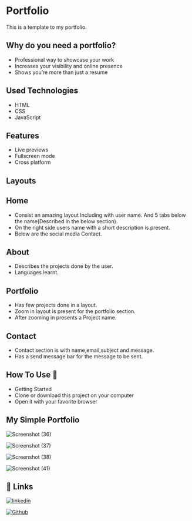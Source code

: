 
# Portfolio

This is a template to my portfolio.

## Why do you need a portfolio?
- Professional way to showcase your work  
- Increases your visibility and online presence  
- Shows you’re more than just a resume 

## Used Technologies

- HTML
- CSS
- JavaScript

## Features

- Live previews
- Fullscreen mode
- Cross platform

## Layouts

## Home

- Consist an amazing layout Including with user name. And 5 tabs below the name(Described in the below section).
- On the right side users name with a short description is present.
- Below are the social media Contact.

## About
- Describes the projects done by the user.
- Languages learnt.

## Portfolio
- Has few projects done in a layout.
- Zoom in layout is present for the portfolio section.
- After zooming in presents a Project name.

## Contact
- Contact section is with name,email,subject and message.
- Has a send message bar for the message to be sent.

## How To Use 🔧
- Getting Started  
- Clone or download this project on your computer  
- Open it with your favorite browser

## My Simple Portfolio

![Screenshot (36)](https://user-images.githubusercontent.com/97349213/150960348-019221a9-731c-43e3-a6f7-8467559c5b6b.png)

![Screenshot (37)](https://user-images.githubusercontent.com/97349213/150960425-d7624201-7a0a-4f7f-8ccc-3b33c2b0d012.png)

![Screenshot (38)](https://user-images.githubusercontent.com/97349213/150960491-c763ca97-510f-4d32-a8e2-03fa6eb20e21.png)

![Screenshot (41)](https://user-images.githubusercontent.com/97349213/150960548-dfaf165c-1c6c-402a-95fd-4c5db02921e4.png)
## 🔗 Links

[![linkedin](https://img.shields.io/badge/linkedin-0A66C2?style=for-the-badge&logo=linkedin&logoColor=white)](https://www.linkedin.com/in/dhanshree-gandas-12652b1ba)

[![Github](https://img.shields.io/badge/github-0A66C2?style=for-the-badge&logo=github&color=black)](https://github.com/dhanshree20)